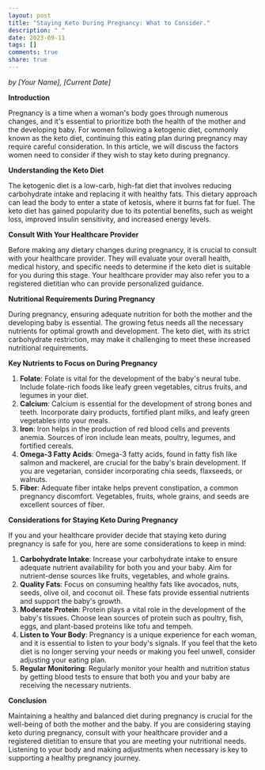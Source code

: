 ```yaml
---
layout: post
title: "Staying Keto During Pregnancy: What to Consider."
description: " "
date: 2023-09-11
tags: []
comments: true
share: true
---
```


*by [Your Name], [Current Date]*

**Introduction**

Pregnancy is a time when a woman's body goes through numerous changes, and it's essential to prioritize both the health of the mother and the developing baby. For women following a ketogenic diet, commonly known as the keto diet, continuing this eating plan during pregnancy may require careful consideration. In this article, we will discuss the factors women need to consider if they wish to stay keto during pregnancy.

**Understanding the Keto Diet**

The ketogenic diet is a low-carb, high-fat diet that involves reducing carbohydrate intake and replacing it with healthy fats. This dietary approach can lead the body to enter a state of ketosis, where it burns fat for fuel. The keto diet has gained popularity due to its potential benefits, such as weight loss, improved insulin sensitivity, and increased energy levels.

**Consult With Your Healthcare Provider**

Before making any dietary changes during pregnancy, it is crucial to consult with your healthcare provider. They will evaluate your overall health, medical history, and specific needs to determine if the keto diet is suitable for you during this stage. Your healthcare provider may also refer you to a registered dietitian who can provide personalized guidance.

**Nutritional Requirements During Pregnancy**

During pregnancy, ensuring adequate nutrition for both the mother and the developing baby is essential. The growing fetus needs all the necessary nutrients for optimal growth and development. The keto diet, with its strict carbohydrate restriction, may make it challenging to meet these increased nutritional requirements.

**Key Nutrients to Focus on During Pregnancy**

1. **Folate**: Folate is vital for the development of the baby's neural tube. Include folate-rich foods like leafy green vegetables, citrus fruits, and legumes in your diet.
2. **Calcium**: Calcium is essential for the development of strong bones and teeth. Incorporate dairy products, fortified plant milks, and leafy green vegetables into your meals.
3. **Iron**: Iron helps in the production of red blood cells and prevents anemia. Sources of iron include lean meats, poultry, legumes, and fortified cereals.
4. **Omega-3 Fatty Acids**: Omega-3 fatty acids, found in fatty fish like salmon and mackerel, are crucial for the baby's brain development. If you are vegetarian, consider incorporating chia seeds, flaxseeds, or walnuts.
5. **Fiber**: Adequate fiber intake helps prevent constipation, a common pregnancy discomfort. Vegetables, fruits, whole grains, and seeds are excellent sources of fiber.

**Considerations for Staying Keto During Pregnancy**

If you and your healthcare provider decide that staying keto during pregnancy is safe for you, here are some considerations to keep in mind:

1. **Carbohydrate Intake**: Increase your carbohydrate intake to ensure adequate nutrient availability for both you and your baby. Aim for nutrient-dense sources like fruits, vegetables, and whole grains.
2. **Quality Fats**: Focus on consuming healthy fats like avocados, nuts, seeds, olive oil, and coconut oil. These fats provide essential nutrients and support the baby's growth.
3. **Moderate Protein**: Protein plays a vital role in the development of the baby's tissues. Choose lean sources of protein such as poultry, fish, eggs, and plant-based proteins like tofu and tempeh.
4. **Listen to Your Body**: Pregnancy is a unique experience for each woman, and it is essential to listen to your body's signals. If you feel that the keto diet is no longer serving your needs or making you feel unwell, consider adjusting your eating plan.
5. **Regular Monitoring**: Regularly monitor your health and nutrition status by getting blood tests to ensure that both you and your baby are receiving the necessary nutrients.

**Conclusion**

Maintaining a healthy and balanced diet during pregnancy is crucial for the well-being of both the mother and the baby. If you are considering staying keto during pregnancy, consult with your healthcare provider and a registered dietitian to ensure that you are meeting your nutritional needs. Listening to your body and making adjustments when necessary is key to supporting a healthy pregnancy journey.